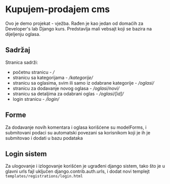 # Kupujem-prodajem cms

Ovo je demo projekat - vježba. Rađen je kao jedan od domaćih za Developer's lab Django kurs. Predstavlja mali vebsajt koji se bazira na dijeljenju oglasa.

## Sadržaj

Stranica sadrži:
- početnu stranicu - */*
- stranicu sa kategorijama - */kategorije/*
- stranicu sa oglasima, svim ili samo iz odabrane kategorije - */oglasi/*
- stranicu za dodavanje novog oglasa - */oglasi/novi/*
- stranicu sa detaljima za odabrani oglas - */oglasi/[id]/*
- login stranicu - */login/*

## Forme

Za dodavanje novih komentara i oglasa korišćene su modelForms, i submitovani podaci su automatski povezani sa korisnikom koji je ih je submitovao i dodati u bazu podataka

## Login sistem

Za ulogovanje i izlogovanje korišćen je ugrađeni django sistem, tako što je u glavni urls fajl uključen django.contrib.auth.urls, i dodat novi templejt `templates/registrations/login.html`